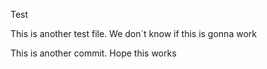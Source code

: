 Test

This is another test file. We don`t know if this is gonna work

This is another commit. Hope this works
